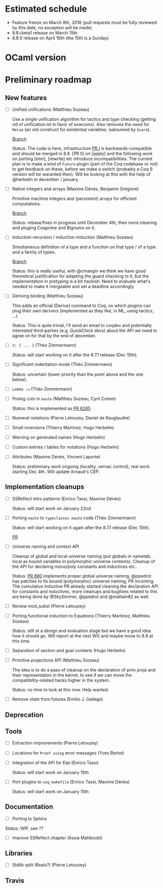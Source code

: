 # Estimated schedule

- Feature freeze on March 8th, 2018 (pull requests must be fully reviewed by this date, no exception will be made)
- 8.8+beta1 release on March 15th
- 8.8.0 release on April 16th (the 15th is a Sunday)

# OCaml version

# Preliminary roadmap

## New features

- [ ] Unified unifications (Matthieu Sozeau)

  Use a single unification algorithm for tactics and type checking (getting
  rid of unification.ml in favor of evarconv). Also removes the need for `Meta`s
  (an old construct for existential variables, subsumed by `Evar`s).

  [Branch](https://github.com/mattam82/coq/tree/unifall)
  
  Status: The code is here, infrastructure [PR I](https://github.com/coq/coq/pull/930) 
  is backwards-compatible and should be merged in 8.8. [PR II] on [apply] and the following
  work on porting [elim], [rewrite] etc introduce incompatibilities. The current plan
  is to make a kind of `Future` plugin (part of the Coq codebase or not) to get feedback
  on these, before we make a switch (probably a Coq 9 version will be waranted then).
  Will be looking at this with the help of @herbelin in december / january.

- [ ] Native integers and arrays (Maxime Dénès, Benjamin Grégoire)

  Primitive machine integers and (persistent) arrays for efficient computations.
  
  [Branch](https://github.com/maximedenes/coq/tree/vm-clambda)
  
  Status: rebase/fixes in progress until December 4th, then more cleaning and pluging Coqprime and Bignums on it.

- [ ] Induction-recursion / induction-induction (Matthieu Sozeau)

  Simultaneous definition of a type and a function on that type / of a type and
  a family of types.

  [Branch](https://github.com/mattam82/coq/tree/IR)
  
  Status: this is really useful, with @cmangin we think we have good theoretical justification
  for adapting the guard checking to it, but the implementation in pretyping is a bit hackish.
  Need to evaluate what's needed to make it mergeable and set a deadline accordingly.
  
- [ ] Deriving binding (Matthieu Sozeau)

  This adds an official [Derive] command to Coq, on which plugins can plug their own
  derivers (implemented as they like, in ML, using tactics, ...)
  
  Status: This is quite trivial, I'll send an email to coqdev and potentially interested
  third-parties (e.g. QuickChick devs) about the API we need to agree on for that by the 
  end of december.
  
- [ ] `2: { ... }` (Théo Zimmermann)

  Status: will start working on it after the 8.7.1 release (Dec 15th).

- [ ] Significant indentation mode (Théo Zimmermann)

  Status: uncertain (lower priority than the point above and the one below).

- [ ] `Lemma :=` (Théo Zimmermann)

- [ ] Prolog cuts in `eauto` (Matthieu Sozeau, Cyril Cohen)

  Status: this is implemented as [PR 6285](https://github.com/coq/coq/pull/6285)

- [ ] Numeral notations (Pierre Letouzey, Daniel de Rauglaudre)

- [ ] Small inversions (Thierry Martinez, Hugo Herbelin)

- [ ] Warning on generated names (Hugo Herbelin)

- [ ] Custom entries / tables for notations (Hugo Herbelin)

- [ ] Attributes (Maxime Dénès, Vincent Laporte)

  Status: preliminary work ongoing (locality, vernac control), real work starting Dec 4th. Will update Arnaud's CEP.

## Implementation cleanups

- [ ] SSReflect intro patterns (Enrico Tassi, Maxime Dénès)

  Status: will start work on January 22nd

- [ ] Porting `eauto` to `typeclasses eauto` code (Théo Zimmermann)

  Status: will start working on it again after the 8.7.1 release (Dec 15th).
  
  [PR](https://github.com/coq/coq/pull/721)

- [ ] Universe naming and context API

  Cleanup of global and local universe naming (put globals in nametab, local
  as bound variables in polymorphic universe contexts). Cleanup of the API for
  declaring mono/poly constants and inductives etc..
  
  Status: [PR 890](https://github.com/coq/coq/pull/890) implements proper global
  universe naming, @ppedrot has patches to fix bound (polymorphic) universe naming,
  PR incoming. The cumulative inductive PR already started cleaning the declaration
  API for constants and inductives, more cleanups and bugfixes related to this 
  are being done by @SkySimmer, @ppedrot and @mattam82 as well.

- [ ] Review mod\_subst (Pierre Letouzey)

- [ ] Porting functional induction to Equations (Thierry Martinez, Matthieu Sozeau)

  Status: still at a design and evaluation stage but we have a good idea how it 
  should go. Will report at the next WG and maybe move to 8.9 at this time.

- [ ] Separation of section and goal contexts (Hugo Herbelin)

- [ ] Primitive projections API (Matthieu Sozeau)

  The idea is to do a pass of cleanup on the declaration of prim projs and their
  representation in the kernel, to see if we can move the compatibility-related
  hacks higher in the system.
  
  Status: no time to look at this now. Help wanted. 

- [ ] Remove state from futures (Emilio J. Gallego)

## Deprecation

## Tools

- [ ] Extraction improvements (Pierre Letouzey)

- [ ] Locations for `Proof using` error messages (Yves Bertot)

- [ ] Integration of the API for Elpi (Enrico Tassi)

  Status: will start work on January 15th

- [ ] Port plugins to `coq_makefile` (Enrico Tassi, Maxime Dénès)

  Status: will start work on January 15th

## Documentation

- [ ] Porting to Sphinx

Status: WIP, see ??

- [ ] Improve SSReflect chapter (Assia Mahboubi)

## Libraries

- [ ] Stdlib split (Reals?) (Pierre Letouzey)

## Travis
